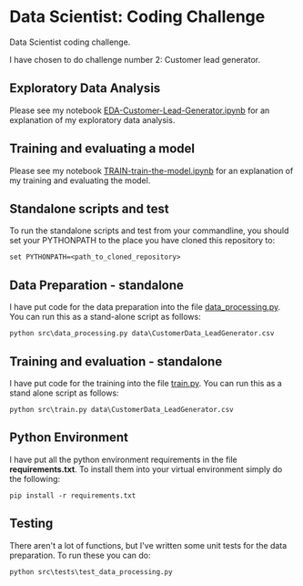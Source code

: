 # Data Scientist: Coding Challenge
Data Scientist coding challenge.

I have chosen to do challenge number 2: Customer lead generator.

## Exploratory Data Analysis
Please see my notebook [EDA-Customer-Lead-Generator.ipynb](notebooks/EDA-Customer-Lead-Generator.ipynb) for an explanation of my exploratory data analysis.

## Training and evaluating a model
Please see my notebook [TRAIN-train-the-model.ipynb](notebooks/TRAIN-train-the-model.ipynb) for an explanation of my training and evaluating the model.

## Standalone scripts and test
To run the standalone scripts and test from your commandline, you should set your PYTHONPATH to the place you have cloned this repository to:

```
set PYTHONPATH=<path_to_cloned_repository>
```

## Data Preparation - standalone
I have put code for the data preparation into the file [data_processing.py](src/data_processing.py). You can run this as a stand-alone script as follows:

```
python src\data_processing.py data\CustomerData_LeadGenerator.csv
```

## Training and evaluation - standalone
I have put code for the training into the file [train.py](src/train.py). You can run this as a stand alone script as follows:

```
python src\train.py data\CustomerData_LeadGenerator.csv
```

## Python Environment
I have put all the python environment requirements in the file **requirements.txt**. To install them into your virtual environment simply do the following:

```
pip install -r requirements.txt
```


## Testing
There aren't a lot of functions, but I've written some unit tests for the data preparation. To run these you can do:

```
python src\tests\test_data_processing.py
```
